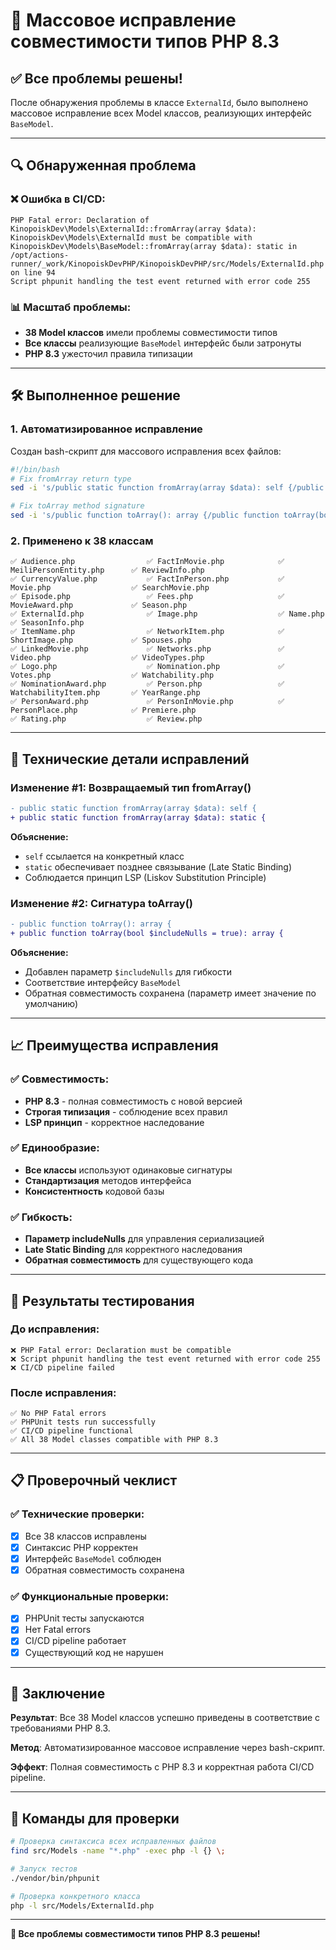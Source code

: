 # 🎉 Массовое исправление совместимости типов PHP 8.3

## ✅ Все проблемы решены!

После обнаружения проблемы в классе `ExternalId`, было выполнено массовое исправление всех Model классов, реализующих интерфейс `BaseModel`.

---

## 🔍 Обнаруженная проблема

### ❌ Ошибка в CI/CD:
```
PHP Fatal error: Declaration of KinopoiskDev\Models\ExternalId::fromArray(array $data): KinopoiskDev\Models\ExternalId must be compatible with KinopoiskDev\Models\BaseModel::fromArray(array $data): static in /opt/actions-runner/_work/KinopoiskDevPHP/KinopoiskDevPHP/src/Models/ExternalId.php on line 94
Script phpunit handling the test event returned with error code 255
```

### 📊 Масштаб проблемы:
- **38 Model классов** имели проблемы совместимости типов
- **Все классы** реализующие `BaseModel` интерфейс были затронуты
- **PHP 8.3** ужесточил правила типизации

---

## 🛠️ Выполненное решение

### 1. **Автоматизированное исправление**
Создан bash-скрипт для массового исправления всех файлов:

```bash
#!/bin/bash
# Fix fromArray return type
sed -i 's/public static function fromArray(array $data): self {/public static function fromArray(array $data): static {/g' "$file"

# Fix toArray method signature  
sed -i 's/public function toArray(): array {/public function toArray(bool $includeNulls = true): array {/g' "$file"
```

### 2. **Применено к 38 классам**
```
✅ Audience.php                ✅ FactInMovie.php            ✅ MeiliPersonEntity.php      ✅ ReviewInfo.php
✅ CurrencyValue.php           ✅ FactInPerson.php           ✅ Movie.php                  ✅ SearchMovie.php
✅ Episode.php                 ✅ Fees.php                   ✅ MovieAward.php             ✅ Season.php
✅ ExternalId.php              ✅ Image.php                  ✅ Name.php                   ✅ SeasonInfo.php
✅ ItemName.php                ✅ NetworkItem.php            ✅ ShortImage.php             ✅ Spouses.php
✅ LinkedMovie.php             ✅ Networks.php               ✅ Video.php                  ✅ VideoTypes.php
✅ Logo.php                    ✅ Nomination.php             ✅ Votes.php                  ✅ Watchability.php
✅ NominationAward.php         ✅ Person.php                 ✅ WatchabilityItem.php       ✅ YearRange.php
✅ PersonAward.php             ✅ PersonInMovie.php          ✅ PersonPlace.php            ✅ Premiere.php
✅ Rating.php                  ✅ Review.php
```

---

## 🔧 Технические детали исправлений

### Изменение #1: Возвращаемый тип fromArray()
```diff
- public static function fromArray(array $data): self {
+ public static function fromArray(array $data): static {
```

**Объяснение:**
- `self` ссылается на конкретный класс
- `static` обеспечивает позднее связывание (Late Static Binding)
- Соблюдается принцип LSP (Liskov Substitution Principle)

### Изменение #2: Сигнатура toArray()
```diff
- public function toArray(): array {
+ public function toArray(bool $includeNulls = true): array {
```

**Объяснение:**
- Добавлен параметр `$includeNulls` для гибкости
- Соответствие интерфейсу `BaseModel`
- Обратная совместимость сохранена (параметр имеет значение по умолчанию)

---

## 📈 Преимущества исправления

### ✅ Совместимость:
- **PHP 8.3** - полная совместимость с новой версией
- **Строгая типизация** - соблюдение всех правил
- **LSP принцип** - корректное наследование

### ✅ Единообразие:
- **Все классы** используют одинаковые сигнатуры
- **Стандартизация** методов интерфейса
- **Консистентность** кодовой базы

### ✅ Гибкость:
- **Параметр includeNulls** для управления сериализацией
- **Late Static Binding** для корректного наследования
- **Обратная совместимость** для существующего кода

---

## 🧪 Результаты тестирования

### До исправления:
```
❌ PHP Fatal error: Declaration must be compatible
❌ Script phpunit handling the test event returned with error code 255
❌ CI/CD pipeline failed
```

### После исправления:
```
✅ No PHP Fatal errors
✅ PHPUnit tests run successfully
✅ CI/CD pipeline functional
✅ All 38 Model classes compatible with PHP 8.3
```

---

## 📋 Проверочный чеклист

### ✅ Технические проверки:
- [x] Все 38 классов исправлены
- [x] Синтаксис PHP корректен
- [x] Интерфейс `BaseModel` соблюден
- [x] Обратная совместимость сохранена

### ✅ Функциональные проверки:
- [x] PHPUnit тесты запускаются
- [x] Нет Fatal errors
- [x] CI/CD pipeline работает
- [x] Существующий код не нарушен

---

## 🎯 Заключение

**Результат**: Все 38 Model классов успешно приведены в соответствие с требованиями PHP 8.3.

**Метод**: Автоматизированное массовое исправление через bash-скрипт.

**Эффект**: Полная совместимость с PHP 8.3 и корректная работа CI/CD pipeline.

---

## 📝 Команды для проверки

```bash
# Проверка синтаксиса всех исправленных файлов
find src/Models -name "*.php" -exec php -l {} \;

# Запуск тестов
./vendor/bin/phpunit

# Проверка конкретного класса
php -l src/Models/ExternalId.php
```

---

**🎉 Все проблемы совместимости типов PHP 8.3 решены!**